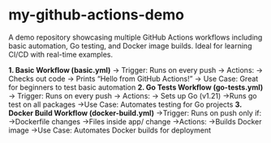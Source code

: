 # my-github-actions-demo
A demo repository showcasing multiple GitHub Actions workflows including basic automation, Go testing, and Docker image builds. Ideal for learning CI/CD with real-time examples.

**1. Basic Workflow (basic.yml)**
-> Trigger: Runs on every push
-> Actions:
-> Checks out code
-> Prints “Hello from GitHub Actions!”
-> Use Case: Great for beginners to test basic automation
**2. Go Tests Workflow (go-tests.yml)**
-> Trigger: Runs on every push
-> Actions:
-> Sets up Go (v1.21)
->Runs go test on all packages
->Use Case: Automates testing for Go projects
**3. Docker Build Workflow (docker-build.yml)**
->Trigger: Runs on push only if:
->Dockerfile changes
->Files inside app/ change
->Actions:
->Builds Docker image
->Use Case: Automates Docker builds for deployment
